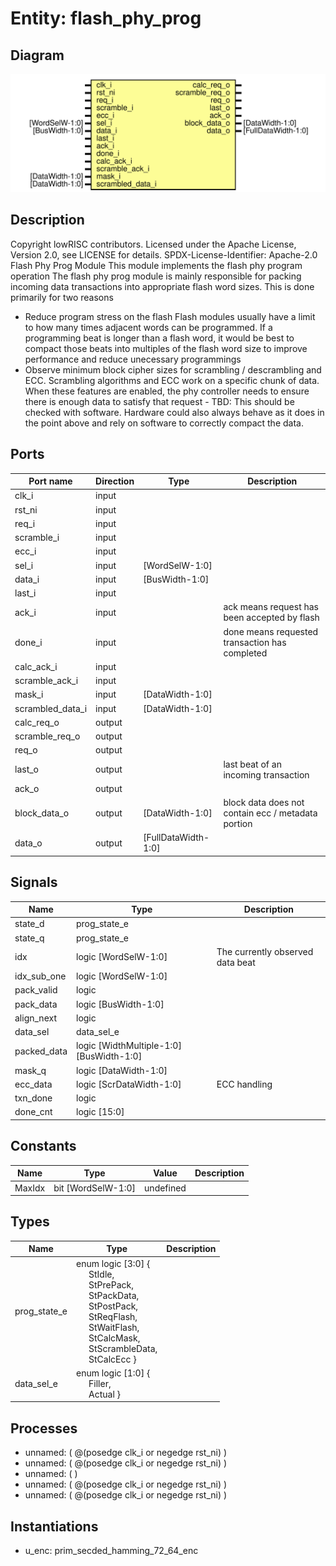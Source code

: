 # Entity: flash_phy_prog

## Diagram

![Diagram](flash_phy_prog.svg "Diagram")
## Description

Copyright lowRISC contributors.
 Licensed under the Apache License, Version 2.0, see LICENSE for details.
 SPDX-License-Identifier: Apache-2.0
 Flash Phy Prog Module
 This module implements the flash phy program operation
 The flash phy prog module is mainly responsible for packing incoming data
 transactions into appropriate flash word sizes.
 This is done primarily for two reasons
 - Reduce program stress on the flash
   Flash modules usually have a limit to how many times adjacent words can be programmed.
   If a programming beat is longer than a flash word, it would be best to compact those
   beats into multiples of the flash word size to improve performance and reduce
   unecessary programmings
 - Observe minimum block cipher sizes for scrambling / descrambling and ECC.
   Scrambling algorithms and ECC work on a specific chunk of data.  When these features
   are enabled, the phy controller needs to ensure there is enough data to satisfy that
   request - TBD: This should be checked with software.  Hardware could also always behave
   as it does in the point above and rely on software to correctly compact the data.
 
## Ports

| Port name        | Direction | Type                | Description                                        |
| ---------------- | --------- | ------------------- | -------------------------------------------------- |
| clk_i            | input     |                     |                                                    |
| rst_ni           | input     |                     |                                                    |
| req_i            | input     |                     |                                                    |
| scramble_i       | input     |                     |                                                    |
| ecc_i            | input     |                     |                                                    |
| sel_i            | input     | [WordSelW-1:0]      |                                                    |
| data_i           | input     | [BusWidth-1:0]      |                                                    |
| last_i           | input     |                     |                                                    |
| ack_i            | input     |                     | ack means request has been accepted by flash       |
| done_i           | input     |                     | done means requested transaction has completed     |
| calc_ack_i       | input     |                     |                                                    |
| scramble_ack_i   | input     |                     |                                                    |
| mask_i           | input     | [DataWidth-1:0]     |                                                    |
| scrambled_data_i | input     | [DataWidth-1:0]     |                                                    |
| calc_req_o       | output    |                     |                                                    |
| scramble_req_o   | output    |                     |                                                    |
| req_o            | output    |                     |                                                    |
| last_o           | output    |                     | last beat of an incoming transaction               |
| ack_o            | output    |                     |                                                    |
| block_data_o     | output    | [DataWidth-1:0]     | block data does not contain ecc / metadata portion |
| data_o           | output    | [FullDataWidth-1:0] |                                                    |
## Signals

| Name        | Type                                    | Description                       |
| ----------- | --------------------------------------- | --------------------------------- |
| state_d     | prog_state_e                            |                                   |
| state_q     | prog_state_e                            |                                   |
| idx         | logic [WordSelW-1:0]                    | The currently observed data beat  |
| idx_sub_one | logic [WordSelW-1:0]                    |                                   |
| pack_valid  | logic                                   |                                   |
| pack_data   | logic [BusWidth-1:0]                    |                                   |
| align_next  | logic                                   |                                   |
| data_sel    | data_sel_e                              |                                   |
| packed_data | logic [WidthMultiple-1:0][BusWidth-1:0] |                                   |
| mask_q      | logic [DataWidth-1:0]                   |                                   |
| ecc_data    | logic [ScrDataWidth-1:0]                | ECC handling                      |
| txn_done    | logic                                   |                                   |
| done_cnt    | logic [15:0]                            |                                   |
## Constants

| Name   | Type               | Value     | Description |
| ------ | ------------------ | --------- | ----------- |
| MaxIdx | bit [WordSelW-1:0] | undefined |             |
## Types

| Name         | Type                                                                                                                                                                                                                                                                                                                                                                                                                                                                                                     | Description |
| ------------ | -------------------------------------------------------------------------------------------------------------------------------------------------------------------------------------------------------------------------------------------------------------------------------------------------------------------------------------------------------------------------------------------------------------------------------------------------------------------------------------------------------- | ----------- |
| prog_state_e | enum logic [3:0] {<br><span style="padding-left:20px">     StIdle,<br><span style="padding-left:20px">     StPrePack,<br><span style="padding-left:20px">     StPackData,<br><span style="padding-left:20px">     StPostPack,<br><span style="padding-left:20px">     StReqFlash,<br><span style="padding-left:20px">     StWaitFlash,<br><span style="padding-left:20px">     StCalcMask,<br><span style="padding-left:20px">     StScrambleData,<br><span style="padding-left:20px">     StCalcEcc   } |             |
| data_sel_e   | enum logic [1:0] {<br><span style="padding-left:20px">     Filler,<br><span style="padding-left:20px">     Actual   }                                                                                                                                                                                                                                                                                                                                                                                    |             |
## Processes
- unnamed: ( @(posedge clk_i or negedge rst_ni) )
- unnamed: ( @(posedge clk_i or negedge rst_ni) )
- unnamed: (  )
- unnamed: ( @(posedge clk_i or negedge rst_ni) )
- unnamed: ( @(posedge clk_i or negedge rst_ni) )
## Instantiations

- u_enc: prim_secded_hamming_72_64_enc
